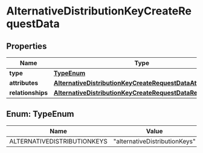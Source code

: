 

# AlternativeDistributionKeyCreateRequestData


## Properties

| Name | Type | Description | Notes |
|------------ | ------------- | ------------- | -------------|
|**type** | [**TypeEnum**](#TypeEnum) |  |  |
|**attributes** | [**AlternativeDistributionKeyCreateRequestDataAttributes**](AlternativeDistributionKeyCreateRequestDataAttributes.md) |  |  |
|**relationships** | [**AlternativeDistributionKeyCreateRequestDataRelationships**](AlternativeDistributionKeyCreateRequestDataRelationships.md) |  |  [optional] |



## Enum: TypeEnum

| Name | Value |
|---- | -----|
| ALTERNATIVEDISTRIBUTIONKEYS | &quot;alternativeDistributionKeys&quot; |



